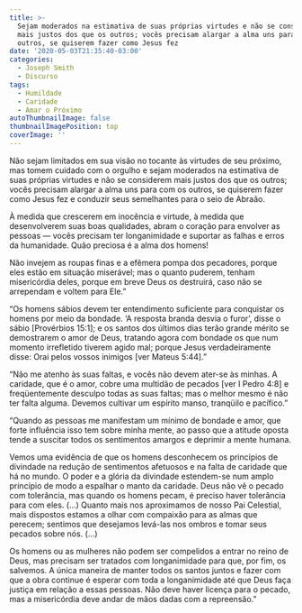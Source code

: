 ```yaml
---
title: >-
  Sejam moderados na estimativa de suas próprias virtudes e não se considerem
  mais justos dos que os outros; vocês precisam alargar a alma uns para com os
  outros, se quiserem fazer como Jesus fez
date: '2020-05-03T21:35:40-03:00'
categories:
  - Joseph Smith
  - Discurso
tags:
  - Humildade
  - Caridade
  - Amar o Próximo
autoThumbnailImage: false
thumbnailImagePosition: top
coverImage: ''
---
```

Não sejam limitados em sua visão no tocante às virtudes de seu próximo, mas tomem cuidado com o orgulho e sejam moderados na estimativa de suas próprias virtudes e não se considerem mais justos dos que os outros; vocês precisam alargar a alma uns para com os outros, se quiserem fazer como Jesus fez e conduzir seus semelhantes para o seio de Abraão. 

À medida que crescerem em inocência e virtude, à medida que desenvolverem suas boas qualidades, abram o coração para envolver as pessoas — vocês precisam ter longanimidade e suportar as falhas e erros da humanidade. Quão preciosa é a alma dos homens!

Não invejem as roupas finas e a efêmera pompa dos pecadores, porque eles estão em situação miserável; mas o quanto puderem, tenham misericórdia deles, porque em breve Deus os destruirá, caso não se arrependam e voltem para Ele.”

“Os homens sábios devem ter entendimento suficiente para conquistar os homens por meio da bondade. ‘A resposta branda desvia o furor’, disse o sábio \[Provérbios 15:1]; e os santos dos últimos dias terão grande mérito se demostrarem o amor de Deus, tratando agora com bondade os que num momento irrefletido tiverem agido mal; porque Jesus verdadeiramente disse: Orai pelos vossos inimigos \[ver Mateus 5:44].”

“Não me atenho às suas faltas, e vocês não devem ater-se às minhas. A caridade, que é o amor, cobre uma multidão de pecados \[ver I Pedro 4:8] e freqüentemente desculpo todas as suas faltas; mas o melhor mesmo é não ter falta alguma. Devemos cultivar um espírito manso, tranqüilo e pacífico.”

“Quando as pessoas me manifestam um mínimo de bondade e amor, que forte influência isso tem sobre minha mente, ao passo que a atitude oposta tende a suscitar todos os sentimentos amargos e deprimir a mente humana.

Vemos uma evidência de que os homens desconhecem os princípios de divindade na redução de sentimentos afetuosos e na falta de caridade que há no mundo. O poder e a glória da divindade estendem-se num amplo princípio de modo a espalhar o manto da caridade. Deus não vê o pecado com tolerância, mas quando os homens pecam, é preciso haver tolerância para com eles. (…) Quanto mais nos aproximamos de nosso Pai Celestial, mais dispostos estamos a olhar com compaixão para as almas que perecem; sentimos que desejamos levá-las nos ombros e tomar seus pecados sobre nós. (…)

Os homens ou as mulheres não podem ser compelidos a entrar no reino de Deus, mas precisam ser tratados com longanimidade para que, por fim, os salvemos. A única maneira de manter todos os santos juntos e fazer com que a obra continue é esperar com toda a longanimidade até que Deus faça justiça em relação a essas pessoas. Não deve haver licença para o pecado, mas a misericórdia deve andar de mãos dadas com a repreensão.”
